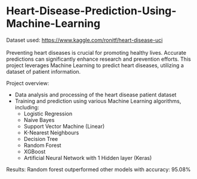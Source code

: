 # Heart-Disease-Prediction-Using-Machine-Learning
Dataset used: https://www.kaggle.com/ronitf/heart-disease-uci
<br>
<br>
Preventing heart diseases is crucial for promoting healthy lives. Accurate predictions can significantly enhance research and prevention efforts. This project leverages Machine Learning to predict heart diseases, utilizing a dataset of patient information.

Project overview:
- Data analysis and processing of the heart disease patient dataset
- Training and prediction using various Machine Learning algorithms, including:
    - Logistic Regression
    - Naive Bayes
    - Support Vector Machine (Linear)
    - K-Nearest Neighbours
    - Decision Tree
    - Random Forest
    - XGBoost
    - Artificial Neural Network with 1 Hidden layer (Keras)

Results: 
Random forest outperformed other models with accuracy: 95.08%
